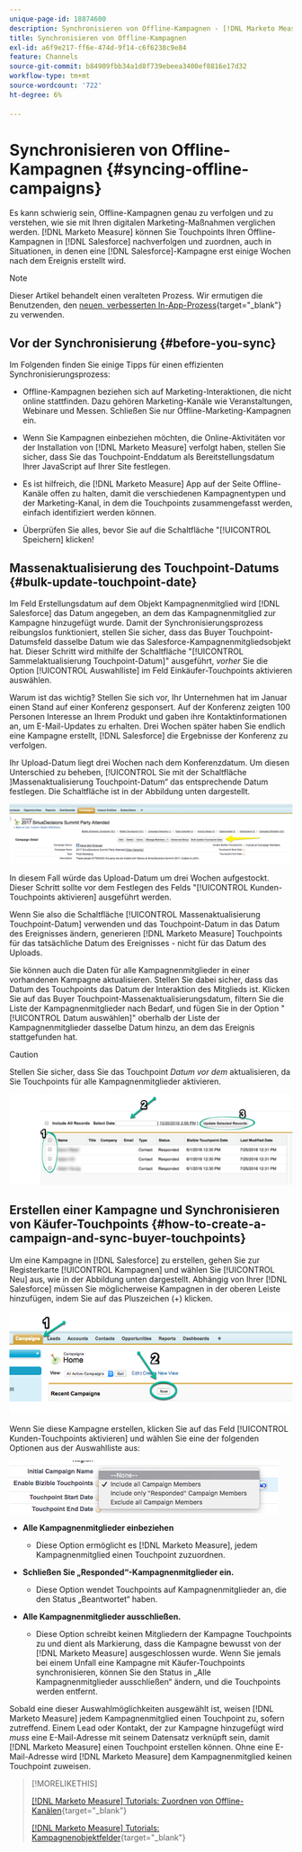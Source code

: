 ```yaml
---
unique-page-id: 18874600
description: Synchronisieren von Offline-Kampagnen - [!DNL Marketo Measure]
title: Synchronisieren von Offline-Kampagnen
exl-id: a6f9e217-ff6e-474d-9f14-c6f6238c9e84
feature: Channels
source-git-commit: b84909fbb34a1d8f739ebeea3400ef8816e17d32
workflow-type: tm+mt
source-wordcount: '722'
ht-degree: 6%

---
```


# Synchronisieren von Offline-Kampagnen {#syncing-offline-campaigns}

Es kann schwierig sein, Offline-Kampagnen genau zu verfolgen und zu verstehen, wie sie mit Ihren digitalen Marketing-Maßnahmen verglichen werden. [!DNL Marketo Measure] können Sie Touchpoints Ihren Offline-Kampagnen in [!DNL Salesforce] nachverfolgen und zuordnen, auch in Situationen, in denen eine [!DNL Salesforce]-Kampagne erst einige Wochen nach dem Ereignis erstellt wird.

>[!NOTE]
>
>Dieser Artikel behandelt einen veralteten Prozess. Wir ermutigen die Benutzenden, den [neuen, verbesserten In-App-Prozess](/help/channel-tracking-and-setup/offline-channels/custom-campaign-sync.md){target="_blank"} zu verwenden.

## Vor der Synchronisierung {#before-you-sync}

Im Folgenden finden Sie einige Tipps für einen effizienten Synchronisierungsprozess:

* Offline-Kampagnen beziehen sich auf Marketing-Interaktionen, die nicht online stattfinden. Dazu gehören Marketing-Kanäle wie Veranstaltungen, Webinare und Messen. Schließen Sie nur Offline-Marketing-Kampagnen ein.
* Wenn Sie Kampagnen einbeziehen möchten, die Online-Aktivitäten vor der Installation von [!DNL Marketo Measure] verfolgt haben, stellen Sie sicher, dass Sie das Touchpoint-Enddatum als Bereitstellungsdatum Ihrer JavaScript auf Ihrer Site festlegen.
* Es ist hilfreich, die [!DNL Marketo Measure] App auf der Seite Offline-Kanäle offen zu halten, damit die verschiedenen Kampagnentypen und der Marketing-Kanal, in dem die Touchpoints zusammengefasst werden, einfach identifiziert werden können.

* Überprüfen Sie alles, bevor Sie auf die Schaltfläche &quot;[!UICONTROL Speichern] klicken!

## Massenaktualisierung des Touchpoint-Datums {#bulk-update-touchpoint-date}

Im Feld Erstellungsdatum auf dem Objekt Kampagnenmitglied wird [!DNL Salesforce] das Datum angegeben, an dem das Kampagnenmitglied zur Kampagne hinzugefügt wurde. Damit der Synchronisierungsprozess reibungslos funktioniert, stellen Sie sicher, dass das Buyer Touchpoint-Datumsfeld dasselbe Datum wie das Salesforce-Kampagnenmitgliedsobjekt hat. Dieser Schritt wird mithilfe der Schaltfläche &quot;[!UICONTROL Sammelaktualisierung Touchpoint-Datum]&quot; ausgeführt, _vorher_ Sie die Option [!UICONTROL Auswahlliste] im Feld Einkäufer-Touchpoints aktivieren auswählen.

Warum ist das wichtig? Stellen Sie sich vor, Ihr Unternehmen hat im Januar einen Stand auf einer Konferenz gesponsert. Auf der Konferenz zeigten 100 Personen Interesse an Ihrem Produkt und gaben ihre Kontaktinformationen an, um E-Mail-Updates zu erhalten. Drei Wochen später haben Sie endlich eine Kampagne erstellt, [!DNL Salesforce] die Ergebnisse der Konferenz zu verfolgen.

Ihr Upload-Datum liegt drei Wochen nach dem Konferenzdatum. Um diesen Unterschied zu beheben, [!UICONTROL  Sie mit der Schaltfläche ]Massenaktualisierung Touchpoint-Datum“ das entsprechende Datum festlegen. Die Schaltfläche ist in der Abbildung unten dargestellt.

![](assets/1-3.png)

In diesem Fall würde das Upload-Datum um drei Wochen aufgestockt. Dieser Schritt sollte vor dem Festlegen des Felds &quot;[!UICONTROL Kunden-Touchpoints aktivieren] ausgeführt werden.

Wenn Sie also die Schaltfläche [!UICONTROL Massenaktualisierung Touchpoint-Datum] verwenden und das Touchpoint-Datum in das Datum des Ereignisses ändern, generieren [!DNL Marketo Measure] Touchpoints für das tatsächliche Datum des Ereignisses - nicht für das Datum des Uploads.

Sie können auch die Daten für alle Kampagnenmitglieder in einer vorhandenen Kampagne aktualisieren. Stellen Sie dabei sicher, dass das Datum des Touchpoints das Datum der Interaktion des Mitglieds ist. Klicken Sie auf das Buyer Touchpoint-Massenaktualisierungsdatum, filtern Sie die Liste der Kampagnenmitglieder nach Bedarf, und fügen Sie in der Option &quot;[!UICONTROL Datum auswählen]&quot; oberhalb der Liste der Kampagnenmitglieder dasselbe Datum hinzu, an dem das Ereignis stattgefunden hat.

>[!CAUTION]
>
>Stellen Sie sicher, dass Sie das Touchpoint _Datum vor dem_ aktualisieren, da Sie Touchpoints für alle Kampagnenmitglieder aktivieren.

![](assets/2-3.png)

## Erstellen einer Kampagne und Synchronisieren von Käufer-Touchpoints {#how-to-create-a-campaign-and-sync-buyer-touchpoints}

Um eine Kampagne in [!DNL Salesforce] zu erstellen, gehen Sie zur Registerkarte [!UICONTROL Kampagnen] und wählen Sie [!UICONTROL Neu] aus, wie in der Abbildung unten dargestellt. Abhängig von Ihrer [!DNL Salesforce] müssen Sie möglicherweise Kampagnen in der oberen Leiste hinzufügen, indem Sie auf das Pluszeichen (+) klicken.

![](assets/3-3.png)

Wenn Sie diese Kampagne erstellen, klicken Sie auf das Feld [!UICONTROL Kunden-Touchpoints aktivieren] und wählen Sie eine der folgenden Optionen aus der Auswahlliste aus:

![](assets/4-3.png)

* **Alle Kampagnenmitglieder einbeziehen**
   * Diese Option ermöglicht es [!DNL Marketo Measure], jedem Kampagnenmitglied einen Touchpoint zuzuordnen.

* **Schließen Sie „Responded“-Kampagnenmitglieder ein.**
   * Diese Option wendet Touchpoints auf Kampagnenmitglieder an, die den Status „Beantwortet“ haben.

* **Alle Kampagnenmitglieder ausschließen.**
   * Diese Option schreibt keinen Mitgliedern der Kampagne Touchpoints zu und dient als Markierung, dass die Kampagne bewusst von der [!DNL Marketo Measure] ausgeschlossen wurde. Wenn Sie jemals bei einem Unfall eine Kampagne mit Käufer-Touchpoints synchronisieren, können Sie den Status in „Alle Kampagnenmitglieder ausschließen“ ändern, und die Touchpoints werden entfernt.

Sobald eine dieser Auswahlmöglichkeiten ausgewählt ist, weisen [!DNL Marketo Measure] jedem Kampagnenmitglied einen Touchpoint zu, sofern zutreffend. Einem Lead oder Kontakt, der zur Kampagne hinzugefügt wird _muss_ eine E-Mail-Adresse mit seinem Datensatz verknüpft sein, damit [!DNL Marketo Measure] einen Touchpoint erstellen können. Ohne eine E-Mail-Adresse wird [!DNL Marketo Measure] dem Kampagnenmitglied keinen Touchpoint zuweisen.

>[!MORELIKETHIS]
>
>[[!DNL Marketo Measure] Tutorials: Zuordnen von Offline-Kanälen](https://experienceleague.adobe.com/de/docs/marketo-measure-learn/tutorials/onboarding/marketo-measure-salesforce/mapping-offline-channels){target="_blank"}
>
>[[!DNL Marketo Measure] Tutorials: Kampagnenobjektfelder](https://experienceleague.adobe.com/de/docs/marketo-measure-learn/tutorials/onboarding/marketo-measure-salesforce/campaign-object-fields){target="_blank"}
